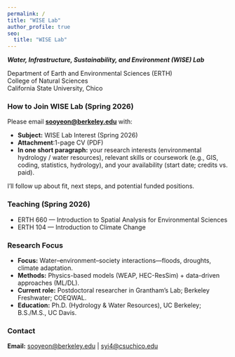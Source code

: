 ```yaml
---
permalink: /
title: "WISE Lab"
author_profile: true
seo:
  title: "WISE Lab"
---
```


**_Water, Infrastructure, Sustainability, and Environment (WISE) Lab_**

Department of Earth and Environmental Sciences (ERTH)  
College of Natural Sciences  
California State University, Chico

### How to Join WISE Lab (Spring 2026)
Please email **sooyeon@berkeley.edu** with:
- **Subject:** WISE Lab Interest (Spring 2026)
- **Attachment**:1-page CV (PDF)
- **In one short paragraph:** your research interests (environmental hydrology / water resources), relevant skills or coursework (e.g., GIS, coding, statistics, hydrology), and your availability (start date; credits vs. paid).

I’ll follow up about fit, next steps, and potential funded positions.

### Teaching (Spring 2026)
- ERTH 660 — Introduction to Spatial Analysis for Environmental Sciences
- ERTH 104 — Introduction to Climate Change

### Research Focus
- **Focus:** Water–environment–society interactions—floods, droughts, climate adaptation.  
- **Methods:** Physics-based models (WEAP, HEC-ResSim) + data-driven approaches (ML/DL).  
- **Current role:** Postdoctoral researcher in Grantham’s Lab; Berkeley Freshwater; COEQWAL.  
- **Education:** Ph.D. (Hydrology & Water Resources), UC Berkeley; B.S./M.S., UC Davis.

### Contact
**Email:** [sooyeon@berkeley.edu](mailto:sooyeon@berkeley.edu) \| [syi4@csuchico.edu](mailto:syi4@csuchico.edu)
